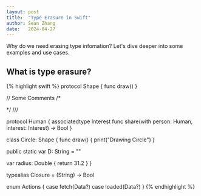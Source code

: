 ```yaml
---
layout: post
title:  "Type Erasure in Swift"
author: Sean Zhang
date:   2024-04-27
---
```


Why do we need erasing type infomation? Let's dive deeper into some examples and use cases.

## What is type erasure?



{% highlight swift %}
protocol Shape {
  func draw()
}

// Some Comments
/*

*/
///

protocol Human {
  associatedtype Interest
  func share(with person: Human, interest: Interest) -> Bool
}

class Circle: Shape {
  func draw() {
    print("Drawing Circle")
  }

  public static var D: String = ""

  var radius: Double {
    return 31.2
  }
}

typealias Closure = (String) -> Bool

enum Actions {
  case fetch(Data?)
  case loaded(Data?)
}
{% endhighlight %}

